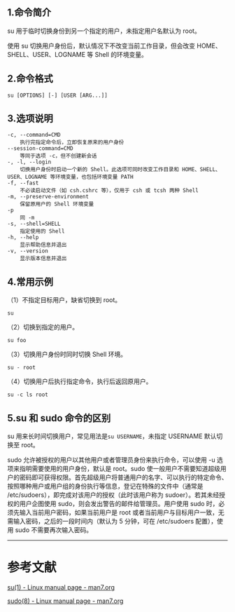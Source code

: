 ## 1.命令简介
su 用于临时切换身份到另一个指定的用户，未指定用户名默认为 root。

使用 su 切换用户身份后，默认情况下不改变当前工作目录，但会改变 HOME、SHELL、USER、LOGNAME 等 Shell 的环境变量。

## 2.命令格式
```
su [OPTIONS] [-] [USER [ARG...]]
```

## 3.选项说明
```
-c, --command=CMD
	执行完指定命令后，立即恢复原来的用户身份
--session-command=CMD
	等同于选项 -c，但不创建新会话
-, -l, --login
	切换用户身份时启动一个新的 Shell。此选项可同时改变工作目录和 HOME、SHELL、USER、LOGNAME 等环境变量，也包括环境变量 PATH
-f, --fast
	不必读启动文件（如 csh.cshrc 等），仅用于 csh 或 tcsh 两种 Shell
-m, --preserve-environment
	保留原用户的 Shell 环境变量
-p
	同 -m
-s, --shell=SHELL
	指定使用的 Shell
-h, --help
	显示帮助信息并退出
-v, --version
	显示版本信息并退出
```

## 4.常用示例

（1）不指定目标用户，缺省切换到 root。
```shell
su
```

（2）切换到指定的用户。
```shell
su foo
```

（3）切换用户身份时同时切换 Shell 环境。
```shell
su - root
```

（4）切换用户后执行指定命令，执行后返回原用户。
```shell
su -c ls root
```

## 5.su 和 sudo 命令的区别

su 用来长时间切换用户，常见用法是`su USERNAME`，未指定 USERNAME 默认切换至 root。

sudo 允许被授权的用户以其他用户或者管理员身份来执行命令，可以使用 -u 选项来指明需要使用的用户身份，默认是 root。sudo 使一般用户不需要知道超级用户的密码即可获得权限。首先超级用户将普通用户的名字、可以执行的特定命令、按照哪种用户或用户组的身份执行等信息，登记在特殊的文件中（通常是 /etc/sudoers），即完成对该用户的授权（此时该用户称为 sudoer）。若其未经授权的用户企图使用 sudo，则会发出警告的邮件给管理员。用户使用 sudo 时，必须先输入当前用户密码，如果当前用户是 root 或者当前用户与目标用户一致，无需输入密码，之后的一段时间内（默认为 5 分钟，可在 /etc/sudoers 配置），使用 sudo 不需要再次输入密码。

---
# 参考文献
[su(1) - Linux manual page - man7.org](http://man7.org/linux/man-pages/man1/su.1.html)

[sudo(8) - Linux manual page - man7.org](https://man7.org/linux/man-pages/man8/sudo.8.html)